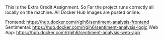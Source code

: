 This is the Extra Credit Assignment. So Far the project runs correctly all locally on the machine. All Docker Hub Images are posted online.

Frontend: https://hub.docker.com/r/gih6/sentiment-analysis-frontend
Sentimental: https://hub.docker.com/r/gih6/sentiment-analysis-logic
Web App: https://hub.docker.com/r/gih6/sentiment-analysis-web-app

